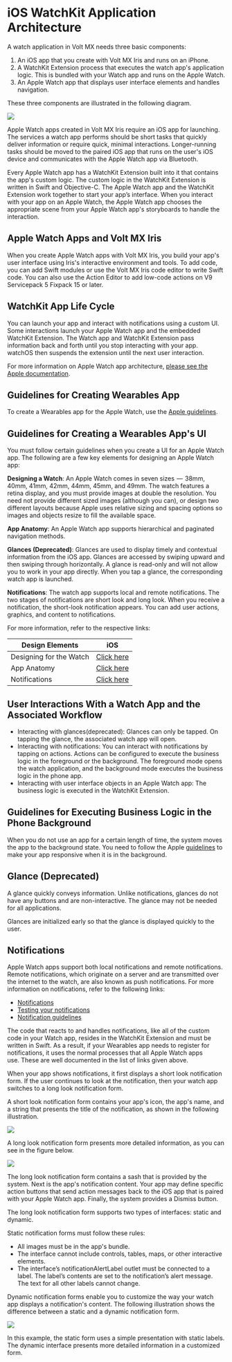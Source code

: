                            


iOS WatchKit Application Architecture
=====================================

A watch application in Volt MX needs three basic components:

1.	An iOS app that you create with Volt MX Iris and runs on an iPhone.
2.	A WatchKit Extension process that executes the watch app's application logic. This is bundled with your Watch app and runs on the Apple Watch.
3.	An Apple Watch app that displays user interface elements and handles navigation.


These three components are illustrated in the following diagram.

![](resources/images/wearables_arch_7.1_516x386.jpg)

Apple Watch apps created in Volt MX Iris require an iOS app for launching. The services a watch app performs should be short tasks that quickly deliver information or require quick, minimal interactions. Longer-running tasks should be moved to the paired iOS app that runs on the user's iOS device and communicates with the Apple Watch app via Bluetooth.  

Every Apple Watch app has a WatchKit Extension built into it that contains the app's custom logic. The custom logic in the WatchKit Extension is written in Swift and Objective-C. The Apple Watch app and the WatchKit Extension work together to start your app’s interface. When you interact with your app on an Apple Watch, the Apple Watch app chooses the appropriate scene from your Apple Watch app's storyboards to handle the interaction.


Apple Watch Apps and Volt MX Iris
-----------------------------------

When you create Apple Watch apps with Volt MX Iris, you build your app's user interface using Iris's interactive environment and tools. To add code, you can add Swift modules or use the Volt MX Iris code editor to write Swift code. You can also use the Action Editor to add low-code actions on V9 Servicepack 5 Fixpack 15 or later.

WatchKit App Life Cycle
-------------------------

You can launch your app and interact with notifications using a custom UI. Some interactions launch your Apple Watch app and the embedded WatchKit Extension. The Watch app and WatchKit Extension pass information back and forth until you stop interacting with your app. watchOS then suspends the extension until the next user interaction.

For more information on Apple Watch app architecture, [please see the Apple documentation](https://developer.apple.com/library/ios/documentation/General/Conceptual/WatchKitProgrammingGuide/DesigningaWatchKitApp.md).

Guidelines for Creating Wearables App
-------------------------------------

To create a Wearables app for the Apple Watch, use the  [Apple guidelines](https://developer.apple.com/library/ios/documentation/General/Conceptual/WatchKitProgrammingGuide/iOSSupport.md#//apple_ref/doc/uid/TP40014969-CH21-SW1).

Guidelines for Creating a Wearables App's UI
--------------------------------------------

You must follow certain guidelines when you create a UI for an Apple Watch app. The following are a few key elements for designing an Apple Watch app:

**Designing a Watch**: An Apple Watch comes in seven sizes  —  38mm, 40mm, 41mm, 42mm, 44mm, 45mm, and 49mm. The watch features a retina display, and you must provide images at double the resolution. You need not provide different sized images (although you can), or design two different layouts because Apple uses relative sizing and spacing options so images and objects resize to fill the available space.

**App Anatomy**: An Apple Watch app supports hierarchical and paginated navigation methods.

**Glances (Deprecated)**: Glances are used to display timely and contextual information from the iOS app. Glances are accessed by swiping upward and then swiping through horizontally. A glance is read-only and will not allow you to work in your app directly. When you tap a glance, the corresponding watch app is launched.

**Notifications**: The watch app supports local and remote notifications. The two stages of notifications are short look and long look. When you receive a notification, the short-look notification appears. You can add user actions, graphics, and content to notifications.

For more information, refer to the respective links:

  
| Design Elements | iOS |
| --- | --- |
| Designing for the Watch | [Click here](https://developer.apple.com/design/human-interface-guidelines/designing-for-watchos) |
| App Anatomy | [Click here](https://developer.apple.com/documentation/watchkit/storyboard_support/building_watchos_app_interfaces_using_the_storyboard/navigating_between_scenes?language=objc) |
| Notifications | [Click here](https://developer.apple.com/design/human-interface-guidelines/notifications) |

User Interactions With a Watch App and the Associated Workflow
--------------------------------------------------------------

*   Interacting with glances(deprecated): Glances can only be tapped. On tapping the glance, the associated watch app will open.
*   Interacting with notifications: You can interact with notifications by tapping on actions. Actions can be configured to execute the business logic in the foreground or the background. The foreground mode opens the watch application, and the background mode executes the business logic in the phone app.
*   Interacting with user interface objects in an Apple Watch app: The business logic is executed in the WatchKit Extension.

Guidelines for Executing Business Logic in the Phone Background
---------------------------------------------------------------

When you do not use an app for a certain length of time, the system moves the app to the background state. You need to follow the Apple [guidelines](https://developer.apple.com/library/ios/documentation/iPhone/Conceptual/iPhoneOSProgrammingGuide/BackgroundExecution/BackgroundExecution.md#//apple_ref/doc/uid/TP40007072-CH4-SW8) to make your app responsive when it is in the background.

Glance (Deprecated)
-------------------

A glance quickly conveys information. Unlike notifications, glances do not have any buttons and are non-interactive. The glance may not be needed for all applications.

Glances are initialized early so that the glance is displayed quickly to the user. 

Notifications
-------------

Apple Watch apps support both local notifications and remote notifications. Remote notifications, which originate on a server and are transmitted over the internet to the watch, are also known as push notifications. For more information on notifications, refer to the following links:

*   [Notifications](https://developer.apple.com/documentation/watchos-apps/notifications/)
*   [Testing your notifications](https://developer.apple.com/documentation/watchos-apps/testing-custom-notification-interfaces/)
*   [Notification guidelines](https://developer.apple.com/design/human-interface-guidelines/notifications)


The code that reacts to and handles notifications, like all of the custom code in your Watch app, resides in the WatchKit Extension and must be written in Swift. As a result, if your Wearables app needs to register for notifications, it uses the normal processes that all Apple Watch apps use. These are well documented in the list of links given above.

When your app shows notifications, it first displays a short look notification form. If the user continues to look at the notification, then your watch app switches to a long look notification form.

A short look notification form contains your app's icon, the app's name, and a string that presents the title of the notification, as shown in the following illustration.

![](resources/images/shortlooknotification.png)

A long look notification form presents more detailed information, as you can see in the figure below.

![](resources/images/longlooknotification.png)

The long look notification form contains a sash that is provided by the system. Next is the app's notification content. Your app may define specific action buttons that send action messages back to the iOS app that is paired with your Apple Watch app. Finally, the system provides a Dismiss button.

The long look notification form supports two types of interfaces: static and dynamic.

Static notification forms must follow these rules:

*   All images must be in the app's bundle.
*   The interface cannot include controls, tables, maps, or other interactive elements.
*   The interface’s notificationAlertLabel outlet must be connected to a label. The label’s contents are set to the notification’s alert message. The text for all other labels cannot change.


Dynamic notification forms enable you to customize the way your watch app displays a notification's content. The following illustration shows the difference between a static and a dynamic notification form.

![](resources/images/staticvsdynamicnotification.png)

In this example, the static form uses a simple presentation with static labels. The dynamic interface presents more detailed information in a customized form.
